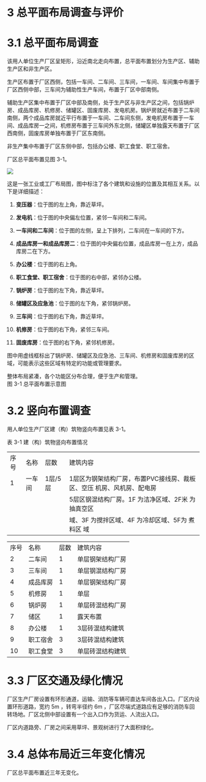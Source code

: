 # 3 总平面布局调查与评价  

# 3.1 总平面布局调查  

该用人单位生产厂区呈矩形，沿近南北走向布置，总平面布置划分为生产区、辅助生产区和非生产区。  

生产区布置于厂区西侧，包括一车间、二车间、三车间，一车间、车间集中布置于厂区西侧中部，三车间为辅助性生产车间，布置于厂区中部南侧。  

辅助生产区集中布置于厂区中部及南侧，处于生产区与非生产区之间，包括锅炉房、成品库房、机修房、储罐区、固废库房、发电机房。锅炉房就近布置于二车间南侧，两个成品库房就近平行布置于一车间、二车间东侧，发电机房布置于一车间、成品库房一之间，机修房布置于三车间外东北侧，储罐区单独露天布置于厂区西南侧，固废库房单独布置于厂区东南侧。  

非生产集中布置于厂区东侧中部，包括办公楼、职工食堂、职工宿舍。  

厂区总平面布置见图 3-1。  

![](images/43bb88b8e8ee1e7f9bf85141ff3becdd42ae3db08cc4aa8ae4d1ce1b8288d19e.jpg)

这是一张工业或工厂布局图，图中标注了各个建筑和设施的位置及其相互关系。以下是详细描述：

1. **变压器**：位于图的左上角，靠近草坪。

2. **发电机**：位于图的中央偏左位置，紧邻一车间和二车间。

3. **一车间和二车间**：位于图的左侧，呈上下排列，二车间在一车间的下方。

4. **成品库房一和成品库房二**：位于图的中央偏右位置，成品库房一在上方，成品库房二在下方。

5. **办公楼**：位于图的右上角。

6. **职工食堂、职工宿舍**：位于图的右中部，紧邻办公楼。

7. **锅炉房**：位于图的左下角，靠近草坪。

8. **储罐区及应急池**：位于图的左下角，紧邻锅炉房。

9. **三车间**：位于图的右下角，靠近草坪。

10. **机修房**：位于图的右下角，紧邻三车间。

11. **固废库房**：位于图的右下角，紧邻机修房。

图中用虚线框标出了锅炉房、储罐区及应急池、三车间、机修房和固废库房的区域，可能表示这些区域有特定的功能或管理要求。

整体布局紧凑，各个功能区分布合理，便于生产和管理。  
图 3-1 总平面布置示意图  

# 3.2 竖向布置调查  

用人单位生产厂区建（构）筑物竖向布置见表 3-1。  

表 3-1  建（构）筑物竖向布置情况  


<html><body><table><tr><td>序号</td><td>名称</td><td>层数</td><td>建筑内容</td></tr><tr><td>1</td><td>一车间</td><td>1层/5层</td><td>1层区为钢架结构厂房，布置PVC接线房、裁板区、空压 机房、风机房、配电房</td></tr><tr><td></td><td></td><td></td><td>5层区钢混结构厂房。1F 为洁净区域、2F米 为抽真空区</td></tr><tr><td></td><td></td><td></td><td>域、3F 为搅拌区域、4F 为冷却区域、5F为 煮料区 域</td></tr></table></body></html>  

<html><body><table><tr><td>序号</td><td>名称</td><td>层数</td><td>建筑内容</td></tr><tr><td>2</td><td>二车间</td><td>1</td><td>单层钢架结构厂房</td></tr><tr><td>3</td><td>三车间</td><td>1</td><td>单层钢混结构厂房</td></tr><tr><td>4</td><td>成品库房</td><td>1</td><td>单层钢架结构厂房</td></tr><tr><td>5</td><td>机修房</td><td>1</td><td>单层</td></tr><tr><td>6</td><td>锅炉房</td><td>1</td><td>单层砖混结构厂房</td></tr><tr><td>7</td><td>储区</td><td>1</td><td>露天布置</td></tr><tr><td>8</td><td>办公楼</td><td>1</td><td>3层砖混结构建筑</td></tr><tr><td>9</td><td>职工宿舍</td><td>3</td><td>3层砖混结构建筑</td></tr><tr><td>10</td><td>职工食堂</td><td>3</td><td>单层砖混结构建筑</td></tr></table></body></html>  

# 3.3 厂区交通及绿化情况  

厂区生产厂房设置有环形通道，运输、消防等车辆可直达车间各出入口。厂区内设置环形道路，宽约 $5\mathrm{m}$ ，转弯半径约 $6\mathrm{m}$ ，厂区尽端式道路应有足够的消防车回转场地。厂区北侧中部设置有一个出入口作为货运、人流出入口。  

厂区内道路旁、厂房之间采用草坪、景观树进行了大面积绿化。  

# 3.4 总体布局近三年变化情况  

厂区总平面布置近三年无变化。  